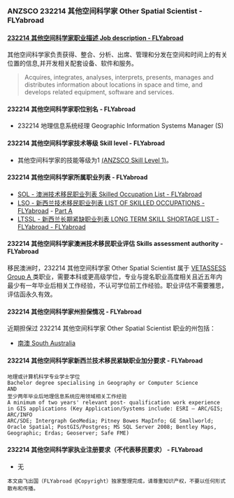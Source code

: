### ANZSCO 232214 其他空间科学家 Other Spatial Scientist - FLYabroad ###

####  [232214 其他空间科学家职业描述 Job description - FLYabroad](http://www.flyabroadvisa.com/anzsco/2322.html#232214)

其他空间科学家负责获得、整合、分析、出席、管理和分发在空间和时间上的有关位置的信息,并开发相关配套设备、软件和服务。

> Acquires, integrates, analyses, interprets, presents, manages and distributes information about locations in space and time, and develops related equipment, software and services.

#### 232214 其他空间科学家职位别名 - FLYabroad
 
- 232214	 地理信息系统经理 Geographic Information Systems Manager (S)

#### 232214 其他空间科学家技术等级 Skill level - FLYabroad

- 其他空间科学家的技能等级为1 [(ANZSCO Skill Level 1)](http://www.flyabroadvisa.com/anzsco/)。

#### 232214 其他空间科学家所属职业列表 - FLYabroad

- [SOL - 澳洲技术移民职业列表 Skilled Occupation List - FLYabroad](http://www.flyabroadvisa.com/sol/)
- [LSO - 新西兰技术移民职业列表 LIST OF SKILLED OCCUPATIONS - FLYabroad](http://nz.flyabroadvisa.com/lso/) - [Part A](parta)
- [LTSSL - 新西兰长期紧缺职业列表 LONG TERM SKILL SHORTAGE LIST - FLYabroad - FLYabroad](http://nz.flyabroadvisa.com/work-residence/ltssl.html)

#### 232214 其他空间科学家澳洲技术移民职业评估 Skills assessment authority - FLYabroad

移民澳洲时，232214 其他空间科学家 Other Spatial Scientist 属于 [VETASSESS Group A ](http://www.flyabroadvisa.com/ass/vetassess.html)类职业，需要本科或更高级学位，专业与提名职业高度相关且近五年内最少有一年毕业后相关工作经验，不认可学位前工作经验。职业评估不需要雅思，评估函永久有效。

####  232214 其他空间科学家州担保情况 - FLYabroad

近期担保过 232214 其他空间科学家 Other Spatial Scientist 职业的州包括：

- [南澳 South Australia](http://www.flyabroadvisa.com/zdb/sa.html)

####  232214 其他空间科学家新西兰技术移民紧缺职业加分要求 - FLYabroad

    地理或计算机科学专业学士学位
    Bachelor degree specialising in Geography or Computer Science
    AND
    至少两年毕业后地理信息系统应用领域相关工作经验
    A minimum of two years' relevant post- qualification work experience in GIS applications (Key Application/Systems include: ESRI – ARC/GIS; ARC/INFO
    ARC/SDE; Intergraph GeoMedia; Pitney Bowes MapInfo; GE Smallworld; Oracle Spatial; PostGIS/Postgres; MS SQL Server 2008; Bentley Maps, Geographic; Erdas; Geoserver; Safe FME)

####  232214 其他空间科学家执业注册要求（不代表移民要求） - FLYabroad

- 无

`本文由飞出国（FLYabroad @Copyright）独家整理完成，请尊重知识产权，不要以任何形式散布和传播。`